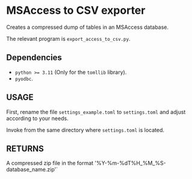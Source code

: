 # MSAccess to CSV exporter

Creates a compressed dump of tables in an MSAccess database.

The relevant program is `export_access_to_csv.py`.

## Dependencies

* `python >= 3.11` (Only for the `tomllib` library).
* `pyodbc`.

## USAGE

First, rename the file `settings_example.toml` to `settings.toml` and adjust according to your needs.

Invoke from the same directory where `settings.toml` is located.

## RETURNS

A compressed zip file in the format '%Y-%m-%dT%H_%M_%S-database_name.zip'`
